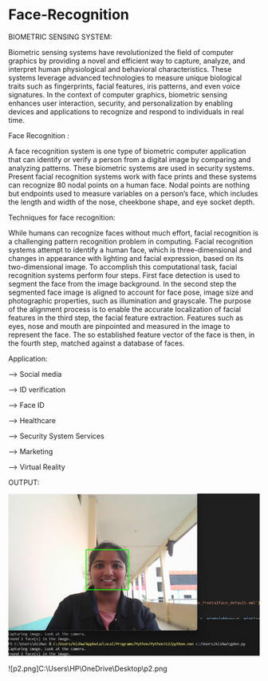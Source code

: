 # Face-Recognition

BIOMETRIC SENSING SYSTEM:

Biometric sensing systems have revolutionized the field of computer graphics by providing a novel and efficient way to capture, analyze, and interpret human physiological and behavioral characteristics. These systems leverage advanced technologies to measure unique biological traits such as fingerprints, facial features, iris patterns, and even voice signatures. In the context of computer graphics, biometric sensing enhances user interaction, security, and personalization by enabling devices and applications to recognize and respond to individuals in real time.

Face Recognition :

A face recognition system is one type of biometric computer application that can identify or verify a person from a digital image by comparing and analyzing patterns. These biometric systems are used in security systems. Present facial recognition systems work with face prints and these systems can recognize 80 nodal points on a human face. Nodal points are nothing but endpoints used to measure variables on a person’s face, which includes the length and width of the nose, cheekbone shape, and eye socket depth.

Techniques for face recognition:

While humans can recognize faces without much effort, facial recognition is a challenging pattern recognition problem in computing. Facial recognition systems attempt to identify a human face, which is three-dimensional and changes in appearance with lighting and facial expression, based on its two-dimensional image. To accomplish this computational task, facial recognition systems perform four steps. First face detection is used to segment the face from the image background. In the second step the segmented face image is aligned to account for face pose, image size and photographic properties, such as illumination and grayscale. The purpose of the alignment process is to enable the accurate localization of facial features in the third step, the facial feature extraction. Features such as eyes, nose and mouth are pinpointed and measured in the image to represent the face. The so established feature vector of the face is then, in the fourth step, matched against a database of faces. 

Application:

--> Social media

--> ID verification

--> Face ID

--> Healthcare

--> Security System Services

--> Marketing

--> Virtual Reality


OUTPUT:

![p1.png](https://github.com/deekshitha24/Face-Recognition/blob/main/p1.png)


![p2.png]C:\Users\HP\OneDrive\Desktop\p2.png

